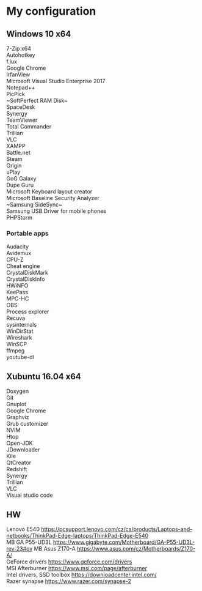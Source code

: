 # My configuration
## Windows 10 x64
7-Zip x64  
Autohotkey  
f.lux  
Google Chrome  
IrfanView  
Microsoft Visual Studio Enterprise 2017  
Notepad++  
PicPick  
~SoftPerfect RAM Disk~  
SpaceDesk  
Synergy  
TeamViewer  
Total Commander  
Trillian  
VLC  
XAMPP  
Battle.net  
Steam  
Origin  
uPlay  
GoG Galaxy  
Dupe Guru  
Microsoft Keyboard layout creator  
Microsoft Baseline Security Analyzer  
~Samsung SideSync~  
Samsung USB Driver for mobile phones  
PHPStorm  


### Portable apps
Audacity  
Avidemux  
CPU-Z  
Cheat engine  
CrystalDiskMark  
CrystalDiskInfo  
HWiNFO  
KeePass  
MPC-HC  
OBS  
Process explorer  
Recuva  
sysinternals  
WinDirStat  
Wireshark  
WinSCP  
ffmpeg  
youtube-dl  
  
## Xubuntu 16.04 x64
Doxygen  
Git  
Gnuplot  
Google Chrome  
Graphviz  
Grub customizer  
NVIM  
Htop  
Open-JDK  
JDownloader  
Kile  
QtCreator  
Redshift  
Synergy  
Trillian  
VLC  
Visual studio code

## HW
Lenovo E540 https://pcsupport.lenovo.com/cz/cs/products/Laptops-and-netbooks/ThinkPad-Edge-laptops/ThinkPad-Edge-E540  
MB GA P55-UD3L https://www.gigabyte.com/Motherboard/GA-P55-UD3L-rev-23#ov
MB Asus Z170-A https://www.asus.com/cz/Motherboards/Z170-A/  
GeForce drivers https://www.geforce.com/drivers  
MSI Afterburner https://www.msi.com/page/afterburner  
Intel drivers, SSD toolbox https://downloadcenter.intel.com/  
Razer synapse https://www.razer.com/synapse-2  
